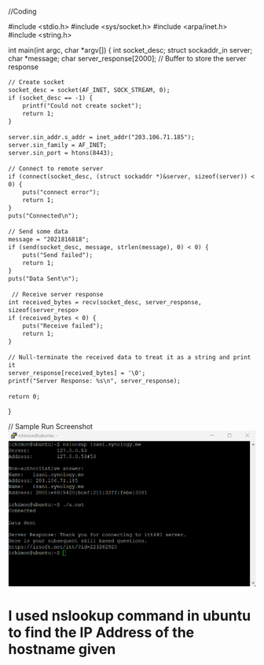 //Coding 

#include <stdio.h>
#include <sys/socket.h>
#include <arpa/inet.h>
#include <string.h>

int main(int argc, char *argv[]) {
    int socket_desc;
    struct sockaddr_in server;
    char *message;
    char server_response[2000]; // Buffer to store the server response

    // Create socket
    socket_desc = socket(AF_INET, SOCK_STREAM, 0);
    if (socket_desc == -1) {
        printf("Could not create socket");
        return 1;
    }

    server.sin_addr.s_addr = inet_addr("203.106.71.185");
    server.sin_family = AF_INET;
    server.sin_port = htons(8443);

    // Connect to remote server
    if (connect(socket_desc, (struct sockaddr *)&server, sizeof(server)) < 0) {
        puts("connect error");
        return 1;
    }
    puts("Connected\n");

    // Send some data
    message = "2021816818";
    if (send(socket_desc, message, strlen(message), 0) < 0) {
        puts("Send failed");
        return 1;
    }
    puts("Data Sent\n");
    
     // Receive server response
    int received_bytes = recv(socket_desc, server_response, sizeof(server_respo>
    if (received_bytes < 0) {
        puts("Receive failed");
        return 1;
    }

    // Null-terminate the received data to treat it as a string and print it
    server_response[received_bytes] = '\0';
    printf("Server Response: %s\n", server_response);

    return 0;
}

// Sample Run Screenshot
![Question1](https://github.com/1ch1m0n/ITT440/blob/190f7faee1a7cfeed888a8507dadedee7e64397c/Screenshots/Question%201%20(Sample%20Screenshot).png)

# I used nslookup command in ubuntu to find the IP Address of the hostname given
